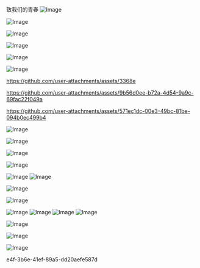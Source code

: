 致我们的青春
![Image](https://github.com/user-attachments/assets/561ae97d-71b5-4aa5-8e7d-4d6938e2e7b6)

![Image](https://github.com/user-attachments/assets/f912d567-802c-44fb-9fd9-84a9fedbcfb7)

![Image](https://github.com/user-attachments/assets/1c4d4dbd-42a8-46ef-8551-c98d4d272b8b)

![Image](https://github.com/user-attachments/assets/8875d0bc-2884-4dcb-8aa7-7efe1dc30cc6)

![Image](https://github.com/user-attachments/assets/0b664dab-b2b5-45b5-a9b1-bf72f14e9053)

![Image](https://github.com/user-attachments/assets/49d9cf30-7359-41bf-a81d-faf1b35c00d9)

https://github.com/user-attachments/assets/3368e

<!-- Failed to upload "mmexport1741791500719.mp4" -->

https://github.com/user-attachments/assets/9b56d0ee-b72a-4d54-9a9c-69fac22f049a

https://github.com/user-attachments/assets/571ec1dc-00e3-49bc-81be-094b0ec499b4

![Image](https://github.com/user-attachments/assets/ebe2d48a-b8e6-45e4-9af8-51ae6fcc5006)

![Image](https://github.com/user-attachments/assets/fb22adfb-0a96-455c-99c0-fe68aca39b55)

<!-- Failed to upload "mmexport1741791931616.jpg" -->

![Image](https://github.com/user-attachments/assets/c6869d97-483e-40ad-8fb3-5da067f96b42)

![Image](https://github.com/user-attachments/assets/e67d4835-47f3-4806-8215-29e3698bf88a)

<!-- Failed to upload "mmexport1741791916993.jpg" -->

![Image](https://github.com/user-attachments/assets/63526386-4b57-4169-99d8-0f8cf2490f76)
![Image](https://github.com/user-attachments/assets/681b795c-98f3-49ff-852d-17229186c0ee)

![Image](https://github.com/user-attachments/assets/61f7228c-9cfd-425c-a513-8bf328d70d16)

![Image](https://github.com/user-attachments/assets/f2e1b105-95d6-4788-970e-8784e47e4b8f)

![Image](https://github.com/user-attachments/assets/5afe61cd-f58f-4f08-a0c7-5da78aefca9a)
![Image](https://github.com/user-attachments/assets/7c5e45ed-b0c6-472b-a094-e176ce0f5b51)
![Image](https://github.com/user-attachments/assets/c1a2721c-d7f4-4338-b987-299d7693039c)
![Image](https://github.com/user-attachments/assets/40c2710f-ea9b-4f87-a2f3-afa3b413f419)

![Image](https://github.com/user-attachments/assets/dc310a00-dd73-48a4-824d-c57b8fc72a96)

![Image](https://github.com/user-attachments/assets/def37804-70dc-463f-aaa4-88899ea98672)

![Image](https://github.com/user-attachments/assets/f3ed6553-dead-4e26-81f2-9e855596f3cd)

e4f-3b6e-41ef-89a5-dd20aefe587d

<!-- Failed to upload "202503122332.mp4" -->